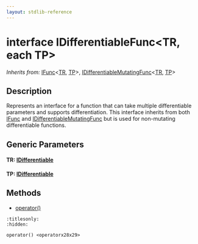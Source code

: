 ```yaml
---
layout: stdlib-reference
---
```


# interface IDifferentiableFunc\<TR, each TP\>

*Inherits from:* [IFunc](../interfaces/ifunc-01/index)\<[TR](../interfaces/ifunc-01/index#typeparam-TR), [TP](../interfaces/ifunc-01/index#typeparam-TP)\>, [IDifferentiableMutatingFunc](../interfaces/idifferentiablemutatingfunc-01fn/index)\<[TR](../interfaces/idifferentiablemutatingfunc-01fn/index#typeparam-TR), [TP](../interfaces/idifferentiablemutatingfunc-01fn/index#typeparam-TP)\>

## Description

Represents an interface for a function that can take multiple differentiable parameters and supports differentiation.
This interface inherits from both <span class='code'><a href="../interfaces/ifunc-01/index" class="code_type">IFunc</a></span> and <span class='code'><a href="../interfaces/idifferentiablemutatingfunc-01fn/index" class="code_type">IDifferentiableMutatingFunc</a></span> but is used for non-mutating differentiable functions.


## Generic Parameters

####  <a id="typeparam-TR"></a>TR: [IDifferentiable](../interfaces/idifferentiable-01/index)
####  <a id="typeparam-TP"></a>TP: [IDifferentiable](../interfaces/idifferentiable-01/index)

## Methods

* [operator\(\)](../operatorx28x29)


```{toctree}
:titlesonly:
:hidden:

operator() <operatorx28x29>
```
